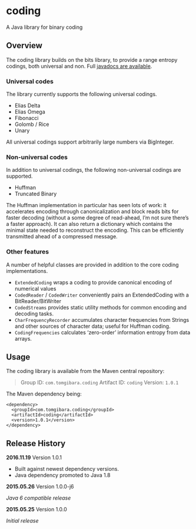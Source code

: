 # coding
A Java library for binary coding

Overview
--------

The coding library builds on the bits library, to provide a range
entropy codings, both universal and non. Full [javadocs are available][0].

### Universal codes

The library currently supports the following universal codings.

 * Elias Delta
 * Elias Omega
 * Fibonacci
 * Golomb / Rice
 * Unary

All universal codings support arbitrarily large numbers via
BigInteger.

### Non-universal codes

In addition to universal codings, the following non-universal codings
are supported.

 * Huffman
 * Truncated Binary

The Huffman implementation in particular has seen lots of work: it
accelerates encoding through canonicalization and block reads bits for
faster decoding (without a some degree of read-ahead, I’m not sure
there’s a faster approach). It can also return a dictionary which
contains the minimal state needed to reconstruct the encoding. This
can be efficiently transmitted ahead of a compressed message.

### Other features

A number of helpful classes are provided in addition to the core
coding implementations.

 * `ExtendedCoding` wraps a coding to provide canonical encoding of
   numerical values
 * `CodedReader` / `CodedWriter` conveniently pairs an ExtendedCoding with
   a BitReader/BitWriter
 * `CodedStreams` provides static utility methods for common encoding
   and decoding tasks.
 * `CharFrequencyRecorder` accumulates character frequencies from
   Strings and other sources of character data; useful for Huffman
   coding.
 * `CodingFrequencies` calculates ‘zero-order’ information entropy from
   data arrays.

Usage
-----

The coding library is available from the Maven central repository:

> Group ID:    `com.tomgibara.coding`
> Artifact ID: `coding`
> Version:     `1.0.1`

The Maven dependency being:

    <dependency>
      <groupId>com.tomgibara.coding</groupId>
      <artifactId>coding</artifactId>
      <version>1.0.1</version>
    </dependency>

Release History
---------------

**2016.11.19** Version 1.0.1

 * Built against newest dependency versions.
 * Java dependency promoted to Java 1.8

**2015.05.26** Version 1.0.0-j6

 *Java 6 compatible release*

**2015.05.25** Version 1.0.0

 *Initial release*

[0]: http://www.javadoc.io/doc/com.tomgibara.coding/coding
